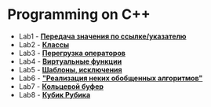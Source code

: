 # Programming on C++
* Lab1 - [**Передача значения по ссылке/указателю**](https://github.com/necha143/programming_2sem/tree/main/lab1) </br>
* Lab2 - [**Классы**](https://github.com/necha143/programming_2sem/tree/main/lab2) </br>
* Lab3 - [**Перегрузка операторов**](https://github.com/necha143/programming_2sem/tree/main/lab3) </br>
* Lab4 - [**Виртуальные функции**](https://github.com/necha143/programming_2sem/tree/main/lab4) </br>
* Lab5 - [**Шаблоны, исключения**](https://github.com/necha143/programming_2sem/tree/main/lab5) </br>
* Lab6 - [**"Реализация неких обобщенных алгоритмов"**](https://github.com/necha143/programming_2sem/tree/main/lab6) </br>
* Lab7 - [**Кольцевой буфер**](https://github.com/necha143/programming_2sem/tree/main/lab7) </br>
* Lab8 - [**Кубик Рубика**](https://github.com/necha143/programming_2sem/tree/main/lab8) </br>
